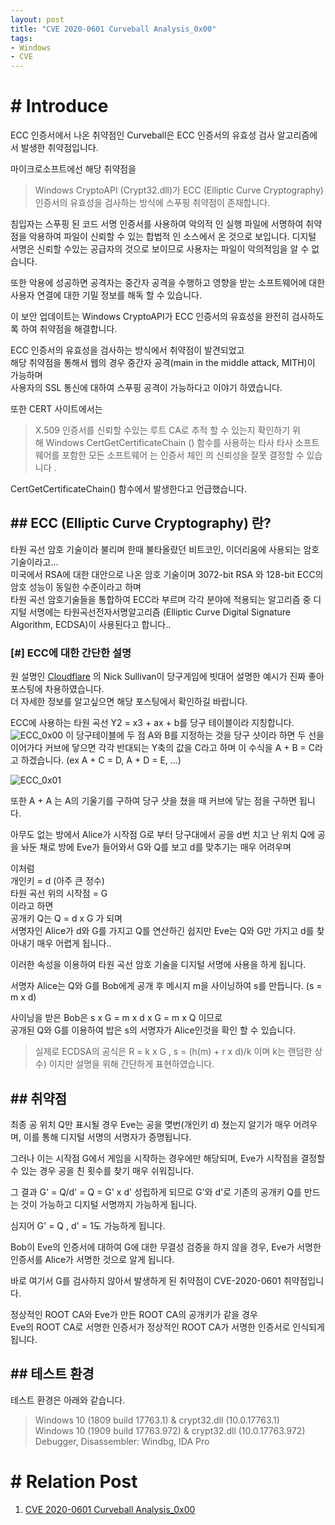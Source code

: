 ```yaml
---
layout: post
title: "CVE 2020-0601 Curveball Analysis_0x00"
tags:
- Windows
- CVE
---
```


# # Introduce
ECC 인증서에서 나온 취약점인 Curveball은 ECC 인증서의 유효성 검사 알고리즘에서 발생한 취약점입니다.  

마이크로소프트에선 해당 취약점을

>Windows CryptoAPI (Crypt32.dll)가 ECC (Elliptic Curve Cryptography) 인증서의 유효성을 검사하는 방식에 스푸핑 취약점이 존재합니다.  
  
침입자는 스푸핑 된 코드 서명 인증서를 사용하여 악의적 인 실행 파일에 서명하여 취약점을 악용하여 파일이 신뢰할 수 있는 합법적 인 소스에서 온 것으로 보입니다. 디지털 서명은 신뢰할 수있는 공급자의 것으로 보이므로 사용자는 파일이 악의적임을 알 수 없습니다.  

또한 악용에 성공하면 공격자는 중간자 공격을 수행하고 영향을 받는 소프트웨어에 대한 사용자 연결에 대한 기밀 정보를 해독 할 수 있습니다.   

이 보안 업데이트는 Windows CryptoAPI가 ECC 인증서의 유효성을 완전히 검사하도록  하여 취약점을 해결합니다.  

ECC 인증서의 유효성을 검사하는 방식에서 취약점이 발견되었고  
해당 취약점을 통해서 웹의 경우 중간자 공격(main in the middle attack, MITH)이 가능하며  
사용자의 SSL 통신에 대하여 스푸핑 공격이 가능하다고 이야기 하였습니다.  

또한 CERT 사이트에서는  

>X.509 인증서를 신뢰할 수있는 루트 CA로 추적 할 수 있는지 확인하기 위해 Windows CertGetCertificateChain () 함수를 사용하는 타사 타사 소프트웨어를 포함한 모든 소프트웨어 는 인증서 체인 의 신뢰성을 잘못 결정할 수 있습니다 .

CertGetCertificateChain() 함수에서 발생한다고 언급했습니다.  

## ## ECC (Elliptic Curve Cryptography) 란?
타원 곡선 암호 기술이라 불리며 한때 불타올랐던 비트코인, 이더리움에 사용되는 암호기술이라고...  
미국에서 RSA에 대한 대안으로 나온 암호 기술이며 3072-bit RSA 와 128-bit ECC의 암호 성능이 동일한 수준이라고 하며  
타원 곡선 암호기술들을 통합하여 ECC라 부르며 각각 분야에 적용되는 알고리즘 중 디지털 서명에는 타원곡선전자서명알고리즘 (Elliptic Curve Digital Signature Algorithm, ECDSA)이 사용된다고 합니다..  

### [#] ECC에 대한 간단한 설명
원 설명인 [Cloudflare](https://blog.cloudflare.com/a-relatively-easy-to-understand-primer-on-elliptic-curve-cryptography/) 의 Nick Sullivan이 당구게임에 빗대어 설명한 예시가 진짜 좋아 포스팅에 차용하였습니다.  
더 자세한 정보를 알고싶으면 해당 포스팅에서 확인하길 바랍니다.  

ECC에 사용하는 타원 곡선 Y2 = x3 + ax + b를 당구 테이블이라 지칭합니다.  
![ECC_0x00](http://holi4m.github.io/postimage/2020-03-10-CVE20200601/1.png)
이 당구테이블에 두 점 A와 B를 지정하는 것을 당구 샷이라 하면 두 선을 이어가다 커브에 닿으면 각각 반대되는 Y축의 값을 C라고 하며 이 수식을 A + B = C라고 하겠습니다. (ex A + C = D, A + D = E, ...)  

![ECC_0x01](http://holi4m.github.io/postimage/2020-03-10-CVE20200601/2.gif)

또한 A + A 는 A의 기울기를 구하여 당구 샷을 쳤을 때 커브에 닿는 점을 구하면 됩니다.  

아무도 없는 방에서 Alice가 시작점 G로 부터 당구대에서 공을 d번 치고 난 위치 Q에 공을 놔둔 채로 방에 Eve가 들어와서 G와 Q를 보고 d를 맞추기는 매우 어려우며

이처럼  
개인키 = d (아주 큰 정수)  
타원 곡선 위의 시작점 = G  
이라고 하면  
공개키 Q는 Q = d x G 가 되며  
서명자인 Alice가 d와 G를 가지고 Q를 연산하긴 쉽지만 Eve는 Q와 G만 가지고 d를 찾아내기 매우 어렵게 됩니다.. 
 
이러한 속성을 이용하여 타원 곡선 암호 기술을 디지털 서명에 사용을 하게 됩니다.  

서명자 Alice는 Q와 G를 Bob에게 공개 후 메시지 m을 사이닝하여 s를 만듭니다. (s = m x d)  

사이닝을 받은 Bob은 s x G = m x d x G = m x Q 이므로  
공개된 Q와 G를 이용하여 밥은 s의 서명자가 Alice인것을 확인 할 수 있습니다.  


>실제로 ECDSA의 공식은 R = k x G , s = (h(m) + r x d)/k 이며 k는 랜덤한 상수) 이지만 설명을 위해 간단하게 표현하였습니다.  

## ## 취약점 
최종 공 위치 Q만 표시될 경우 Eve는 공을 몆번(개인키 d) 쳤는지 알기가 매우 어려우며, 이를 통해 디지털 서명의 서명자가 증명됩니다.  

그러나 이는 시작점 G에서 게임을 시작하는 경우에만 해당되며, Eve가 시작점을 결정할 수 있는 경우 공을 친 횟수를 찾기 매우 쉬워집니다. 
 
그 결과 G' = Q/d' = Q = G' x d' 성립하게 되므로 G'와 d'로 기존의 공개키 Q를 만드는 것이 가능하고 디지털 서명까지 가능하게 됩니다.  

심지어 G' = Q , d' = 1도 가능하게 됩니다.  

Bob이 Eve의 인증서에 대하여 G에 대한 무결성 검증을 하지 않을 경우, Eve가 서명한 인증서를 Alice가 서명한 것으로 알게 됩니다.  

바로 여기서 G를 검사하지 않아서 발생하게 된 취약점이 CVE-2020-0601 취약점입니다.  

정상적인 ROOT CA와 Eve가 만든 ROOT CA의 공개키가 같을 경우  
Eve의 ROOT CA로 서명한 인증서가 정상적인 ROOT CA가 서명한 인증서로 인식되게 됩니다.  

## ## 테스트 환경

테스트 환경은 아래와 같습니다.

>Windows 10 (1809 build 17763.1) & crypt32.dll (10.0.17763.1)  
>Windows 10 (1909 build 17763.972) & crypt32.dll (10.0.17763.972)
>Debugger, Disassembler: Windbg, IDA Pro

# # Relation Post
1. [CVE 2020-0601 Curveball Analysis_0x00](https://holi4m.github.io/reversing/2020/04/29/CVE20200601-1)
